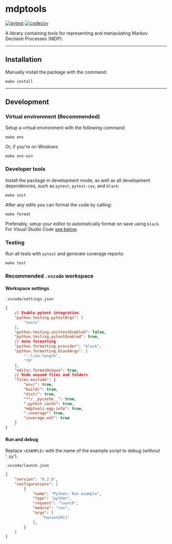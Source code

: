 # mdptools

[![pytest](https://github.com/mholdg16/py-mdptools/actions/workflows/pytest.yml/badge.svg)](https://github.com/mholdg16/py-mdptools/actions/workflows/pytest.yml)
[![codecov](https://codecov.io/gh/mholdg16/py-mdptools/branch/master/graph/badge.svg?token=2ONO8MQDHT)](https://codecov.io/gh/mholdg16/py-mdptools)

A library containing tools for representing and manipulating Markov Decision Processes (MDP).

---

## Installation

Manually install the package with the command:

    make install

---

## Development

### Virtual environment (Recommended)

Setup a virtual environment with the following command:

    make env

Or, if you're on Windows:

    make env-win


### Developer tools

Install the package in development mode, as well as all development dependencies, such as `pytest`, `pytest-cov`, and `black`:

    make init

After any edits you can format the code by calling:

    make format

Preferably, setup your editor to automatically format on save using `black`. For *Visual Studio Code* [see below](#workspace-settings).


### Testing

Run all tests with `pytest` and generate coverage reports:

    make test


### Recommended `.vscode` workspace

#### Workspace settings

`.vscode/settings.json`

```json
{
    // Enable pytest integration
    "python.testing.pytestArgs": [
        "tests"
    ],
    "python.testing.unittestEnabled": false,
    "python.testing.pytestEnabled": true,
    // Auto formatting
    "python.formatting.provider": "black",
    "python.formatting.blackArgs": [
        "--line-length",
        "79"
    ],
    "editor.formatOnSave": true,
    // Hide unused files and folders
    "files.exclude": {
        "env/": true,
        "build/": true,
        "dist/": true,
        "**/__pycache__": true,
        ".pytest_cache": true,
        "mdptools.egg-info": true,
        ".coverage": true,
        "coverage.xml": true
    }
}
```


#### Run and debug

Replace `<EXAMPLE>` with the name of the example script to debug (without '`.py`').

`.vscode/launch.json`
```json
{
    "version": "0.2.0",
    "configurations": [
        {
            "name": "Python: Run example",
            "type": "python",
            "request": "launch",
            "module": "run",
            "args": [
                "hansen2011"
            ],
        }
    ]
}
```